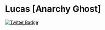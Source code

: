 # Lucas [Anarchy Ghost]

[![Twitter Badge](/twitter/url?url=https%3A%2F%2Fshields.io)](https://https://twitter.com/blxcklxcas)
